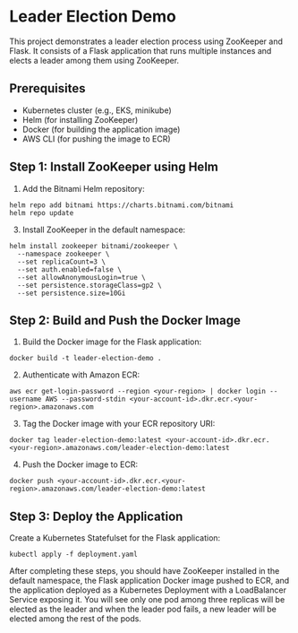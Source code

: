 # Leader Election Demo

This project demonstrates a leader election process using ZooKeeper and Flask. It consists of a Flask application that runs multiple instances and elects a leader among them using ZooKeeper.

## Prerequisites

- Kubernetes cluster (e.g., EKS, minikube)
- Helm (for installing ZooKeeper)
- Docker (for building the application image)
- AWS CLI (for pushing the image to ECR)

## Step 1: Install ZooKeeper using Helm

1. Add the Bitnami Helm repository:
```
helm repo add bitnami https://charts.bitnami.com/bitnami
helm repo update
```

3. Install ZooKeeper in the default namespace:
```
helm install zookeeper bitnami/zookeeper \
  --namespace zookeeper \
  --set replicaCount=3 \
  --set auth.enabled=false \
  --set allowAnonymousLogin=true \
  --set persistence.storageClass=gp2 \
  --set persistence.size=10Gi
```
           
## Step 2: Build and Push the Docker Image

1. Build the Docker image for the Flask application:
```
docker build -t leader-election-demo .
```

2. Authenticate with Amazon ECR:
```
aws ecr get-login-password --region <your-region> | docker login --username AWS --password-stdin <your-account-id>.dkr.ecr.<your-region>.amazonaws.com
```

3. Tag the Docker image with your ECR repository URI:
```
docker tag leader-election-demo:latest <your-account-id>.dkr.ecr.<your-region>.amazonaws.com/leader-election-demo:latest
```

4. Push the Docker image to ECR:
```
docker push <your-account-id>.dkr.ecr.<your-region>.amazonaws.com/leader-election-demo:latest
```

## Step 3: Deploy the Application

Create a Kubernetes Statefulset for the Flask application:
```
kubectl apply -f deployment.yaml
```

After completing these steps, you should have ZooKeeper installed in the default namespace, the Flask application Docker image pushed to ECR, and the application deployed as a Kubernetes Deployment with a LoadBalancer Service exposing it. You will see only one pod among three replicas will be elected as the leader and when the leader pod fails, a new leader will be elected among the rest of the pods.
